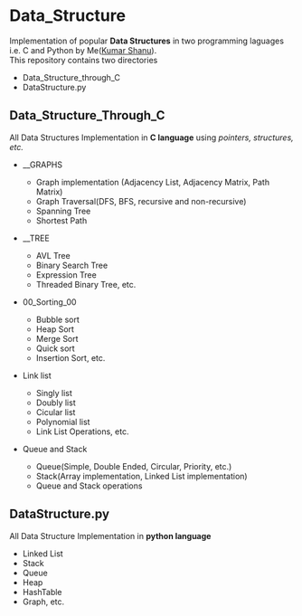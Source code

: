 # Data_Structure

Implementation of popular **Data Structures** in two programming laguages i.e. C and Python by Me([Kumar Shanu](https://github.com/its-Kumar/)).\
This repository contains two directories

* Data_Structure_through_C
* DataStructure.py

## Data_Structure_Through_C

All Data Structures Implementation in **C language** using *pointers, structures, etc.*

* __GRAPHS

  * Graph implementation (Adjacency List, Adjacency Matrix, Path Matrix)
  * Graph Traversal(DFS, BFS, recursive and non-recursive)
  * Spanning Tree
  * Shortest Path

* __TREE

  * AVL Tree
  * Binary Search Tree
  * Expression Tree
  * Threaded Binary Tree, etc.

* 00_Sorting_00

  * Bubble sort
  * Heap Sort
  * Merge Sort
  * Quick sort
  * Insertion Sort, etc.

* Link list

  * Singly list
  * Doubly list
  * Cicular list
  * Polynomial list
  * Link List Operations, etc.

* Queue and Stack

  * Queue(Simple, Double Ended, Circular, Priority, etc.)
  * Stack(Array implementation, Linked List implementation)
  * Queue and Stack operations

## DataStructure.py

All Data Structure Implementation in **python language**

* Linked List
* Stack
* Queue
* Heap
* HashTable
* Graph, etc.
